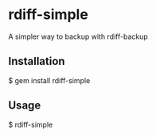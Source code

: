 # rdiff-simple

A simpler way to backup with rdiff-backup

## Installation

$ gem install rdiff-simple

## Usage

$ rdiff-simple
